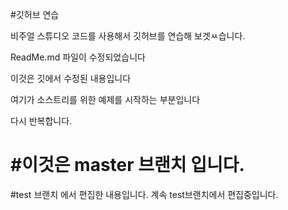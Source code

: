 #깃허브 연습

비주얼 스튜디오 코드를 사용해서 깃허브를 연습해 보겟ㅆ습니다.

ReadMe.md 파일이 수정되었습니다

이것은 깃에서 수정된 내용입니다

여기가 소스트리를 위한 예제를 시작하는 부분입니다

다시 반복합니다.


#이것은 master 브랜치 입니다.
=======
#test 브랜치 에서 편집한 내용입니다.
계속 test브랜치에서 편집중입니다.
